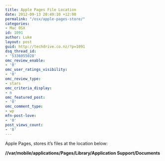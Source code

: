 ```yaml
---
title: Apple Pages File Location
date: 2012-09-13 20:49:10 +12:00
permalink: "/osx/apple-pages-store/"
categories:
- Mac OSX
id: 1091
author: Luke
layout: post
guid: http://techdrive.co.nz/?p=1091
dsq_thread_id:
- '5336055028'
omc_review_enable:
- '0'
omc_user_ratings_visibility:
- '0'
omc_review_type:
- stars
omc_criteria_display:
- n
omc_featured_post:
- '0'
omc_comment_type:
- wp
mfn-post-love:
- '0'
post_views_count:
- '8'
---
```


Apple Pages, stores it&#8217;s files at the location below:

**//var/mobile/applications/Pages/Library/Application Support/Documents**